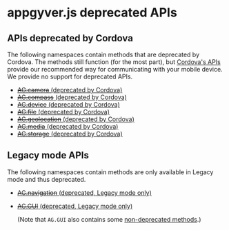 # appgyver.js deprecated APIs

## APIs deprecated by Cordova

The following namespaces contain methods that are deprecated by Cordova. The methods still function (for the most part), but [Cordova's APIs](http://docs.phonegap.com) provide our recommended way for communicating with your mobile device. We provide no support for deprecated APIs.

* [~~AG.camera~~ (deprecated by Cordova)](topics/camera/camera.md)
* [~~AG.compass~~ (deprecated by Cordova) ](topics/compass/compass.md)
* [~~AG.device~~ (deprecated by Cordova)](topics/device/device.md)
* [~~AG.file~~ (deprecated by Cordova)](topics/file/file.md)
* [~~AG.geolocation~~ (deprecated by Cordova)](topics/geolocation/geolocation.md)
* [~~AG.media~~ (deprecated by Cordova)](topics/media/media.md)
* [~~AG.storage~~ (deprecated by Cordova)](topics/storage/storage.md)

## Legacy mode APIs

The following namespaces contain methods are only available in Legacy mode and thus deprecated.

* [~~AG.navigation~~ (deprecated, Legacy mode only)](topics/navigation/navigation.md)
* [~~AG.GUI~~ (deprecated, Legacy mode only)](topics/device/device.md)

  (Note that `AG.GUI` also contains some [non-deprecated methods](../topics/GUI/GUI.md).)